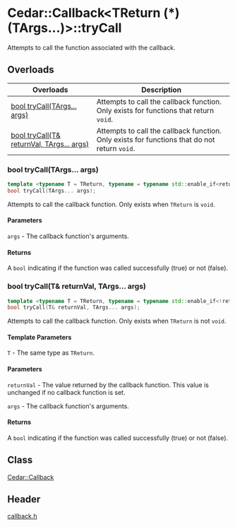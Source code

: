 # Cedar::Callback<TReturn (*)(TArgs...)>::tryCall

Attempts to call the function associated with the callback.

## Overloads

| Overloads | Description |
| --- | --- |
| [bool tryCall(TArgs... args)](#bool-trycalltargs-args) | Attempts to call the callback function. Only exists for functions that return `void`. |
| [bool tryCall(T& returnVal, TArgs... args)](#bool-trycallt-returnval-targs-args) | Attempts to call the callback function. Only exists for functions that do not return `void`. |

### bool tryCall(TArgs... args)

``` c++
template <typename T = TReturn, typename = typename std::enable_if<returnsVoid, T>::type>
bool tryCall(TArgs... args);
```

Attempts to call the callback function. Only exists when `TReturn` is `void`.

#### Parameters

`args` - The callback function's arguments.

#### Returns

A `bool` indicating if the function was called successfully (true) or not (false).

### bool tryCall(T& returnVal, TArgs... args)

``` c++
template <typename T = TReturn, typename = typename std::enable_if<!returnsVoid, T>::type>
bool tryCall(T& returnVal, TArgs... args);
```

Attempts to call the callback function. Only exists when `TReturn` is not `void`.

#### Template Parameters

`T` - The same type as `TReturn`.

#### Parameters

`returnVal` - The value returned by the callback function. This value is unchanged if no callback function is set.

`args` - The callback function's arguments.

#### Returns

A `bool` indicating if the function was called successfully (true) or not (false).

## Class

[Cedar::Callback](/docs/code/callback.h/Callback.md)

## Header

[callback.h](/docs/code/callback.h.md)
